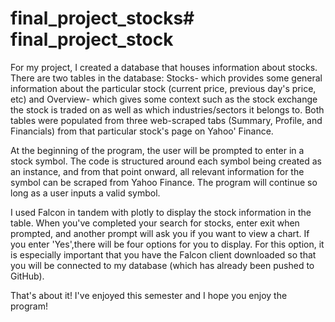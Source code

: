 # final_project_stocks# final_project_stock
For my project, I created a database that houses information about stocks. There are two tables in the database: Stocks- which provides some general information about the particular stock (current price, previous day's price, etc) and Overview- which gives some context such as the stock exchange the stock is traded on as well as which industries/sectors it belongs to. Both tables were populated from three web-scraped tabs (Summary, Profile, and Financials) from that particular stock's page on Yahoo' Finance.

At the beginning of the program, the user will be prompted to enter in a stock symbol. The code is structured around each symbol being created as an instance, and from that point onward, all relevant information for the symbol can be scraped from Yahoo Finance. The program will continue so long as a user inputs a valid symbol.

I used Falcon in tandem with plotly to display the stock information in the table. When you've completed your search for stocks, enter exit when prompted, and another prompt will ask you if you want to view a chart. If you enter 'Yes',there will be four options for you to display. For this option, it is especially important that you have the Falcon client downloaded so that you will be connected to my database (which has already been pushed to GitHub).

That's about it! I've enjoyed this semester and I hope you enjoy the program!

